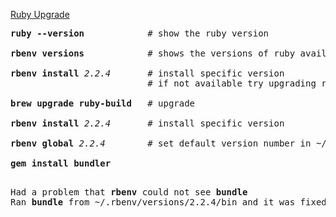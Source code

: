[Ruby Upgrade](https://github.com/rbenv/rbenv/issues/285)
<pre>
<b>ruby --version</b>            # show the ruby version  

<b>rbenv versions</b>            # shows the versions of ruby available  

<b>rbenv install</b> <em>2.2.4</em>       # install specific version  
                          # if not available try upgrading ruby-build  

<b>brew upgrade ruby-build</b>   # upgrade

<b>rbenv install</b> <em>2.2.4</em>       # install specific version

<b>rbenv global</b> <em>2.2.4</em>        # set default version number in ~/.rbenv/version

<b>gem install bundler</b>

</pre>
<pre>
Had a problem that <b>rbenv</b> could not see <b>bundle</b>  
Ran <b>bundle</b> from ~/.rbenv/versions/2.2.4/bin and it was fixed
</pre>
